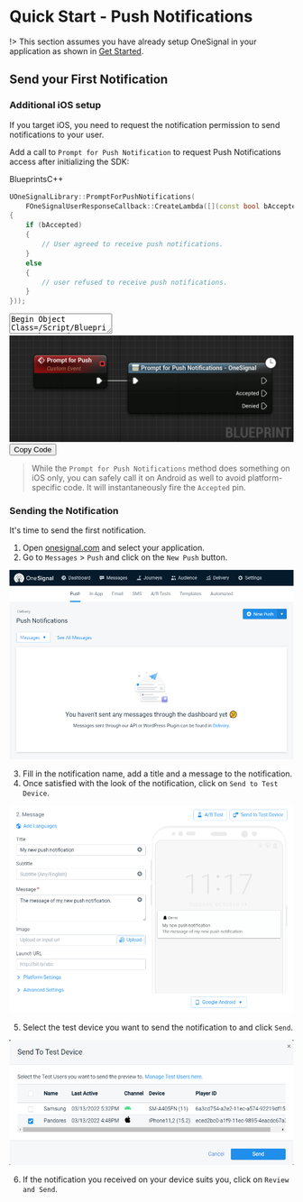 # Quick Start - Push Notifications

!> This section assumes you have already setup OneSignal in your application as shown in [Get Started](/getstarted).

## Send your First Notification

### Additional iOS setup

If you target iOS, you need to request the notification permission to send notifications to your user.

Add a call to `Prompt for Push Notification` to request Push Notifications access after initializing the SDK:

<div class="code-switcher show-cpp-false">
<div class="switcher" >
<span class="sw-bp" onclick="switchBp()">Blueprints</span><span class="sw-cpp" onclick="switchCpp()">C++</span>
</div>
<div class="cpp">

```cpp
UOneSignalLibrary::PromptForPushNotifications(
    FOneSignalUserResponseCallback::CreateLambda([](const bool bAccepted) -> void
{
    if (bAccepted)
    {
        // User agreed to receive push notifications.
    }
    else
    {
        // user refused to receive push notifications.
    }
}));
```

</div>
<div class="bp">
<div class="bpcode">
<textarea readonly>
Begin Object Class=/Script/BlueprintGraph.K2Node_CustomEvent Name="K2Node_CustomEvent_0"
   CustomFunctionName="Prompt for Push"
   NodePosX=704
   NodePosY=47
   NodeGuid=C3964B2649DEC95F265300A5EC81CEEA
   CustomProperties Pin (PinId=AAFAD347412EFCFD6C4E4FA6856F58BF,PinName="OutputDelegate",Direction="EGPD_Output",PinType.PinCategory="delegate",PinType.PinSubCategory="",PinType.PinSubCategoryObject=None,PinType.PinSubCategoryMemberReference=(),PinType.PinValueType=(),PinType.ContainerType=None,PinType.bIsReference=False,PinType.bIsConst=False,PinType.bIsWeakPointer=False,PinType.bIsUObjectWrapper=False,PersistentGuid=00000000000000000000000000000000,bHidden=False,bNotConnectable=False,bDefaultValueIsReadOnly=False,bDefaultValueIsIgnored=False,bAdvancedView=False,bOrphanedPin=False,)
   CustomProperties Pin (PinId=BB49DFC545EF02ED8C39BB87BBF99541,PinName="then",Direction="EGPD_Output",PinType.PinCategory="exec",PinType.PinSubCategory="",PinType.PinSubCategoryObject=None,PinType.PinSubCategoryMemberReference=(),PinType.PinValueType=(),PinType.ContainerType=None,PinType.bIsReference=False,PinType.bIsConst=False,PinType.bIsWeakPointer=False,PinType.bIsUObjectWrapper=False,LinkedTo=(K2Node_AsyncAction_0 3DB424EC462D865B542BD2A0172058D5,),PersistentGuid=00000000000000000000000000000000,bHidden=False,bNotConnectable=False,bDefaultValueIsReadOnly=False,bDefaultValueIsIgnored=False,bAdvancedView=False,bOrphanedPin=False,)
End Object
Begin Object Class=/Script/BlueprintGraph.K2Node_AsyncAction Name="K2Node_AsyncAction_0"
   ProxyFactoryFunctionName="PromptForPushNotifications"
   ProxyFactoryClass=Class'"/Script/OneSignal.OneSignalPromptForPushNotificationsProxy"'
   ProxyClass=Class'"/Script/OneSignal.OneSignalPromptForPushNotificationsProxy"'
   NodePosX=912
   NodePosY=64
   NodeGuid=E30F5E7E4E16EDD2397FDC9C69EAEF2D
   CustomProperties Pin (PinId=3DB424EC462D865B542BD2A0172058D5,PinName="execute",PinToolTip="\nExec",PinType.PinCategory="exec",PinType.PinSubCategory="",PinType.PinSubCategoryObject=None,PinType.PinSubCategoryMemberReference=(),PinType.PinValueType=(),PinType.ContainerType=None,PinType.bIsReference=False,PinType.bIsConst=False,PinType.bIsWeakPointer=False,PinType.bIsUObjectWrapper=False,LinkedTo=(K2Node_CustomEvent_0 BB49DFC545EF02ED8C39BB87BBF99541,),PersistentGuid=00000000000000000000000000000000,bHidden=False,bNotConnectable=False,bDefaultValueIsReadOnly=False,bDefaultValueIsIgnored=False,bAdvancedView=False,bOrphanedPin=False,)
   CustomProperties Pin (PinId=A7AED10742FBF706A7F5BFA5848D786A,PinName="then",Direction="EGPD_Output",PinType.PinCategory="exec",PinType.PinSubCategory="",PinType.PinSubCategoryObject=None,PinType.PinSubCategoryMemberReference=(),PinType.PinValueType=(),PinType.ContainerType=None,PinType.bIsReference=False,PinType.bIsConst=False,PinType.bIsWeakPointer=False,PinType.bIsUObjectWrapper=False,PersistentGuid=00000000000000000000000000000000,bHidden=False,bNotConnectable=False,bDefaultValueIsReadOnly=False,bDefaultValueIsIgnored=False,bAdvancedView=False,bOrphanedPin=False,)
   CustomProperties Pin (PinId=C50764DC4CD9C045D217338239B63C6F,PinName="Accepted",PinFriendlyName=NSLOCTEXT("", "1DDDAF5F41D32730067CDFB1C1763998", "Accepted"),PinToolTip="The user accepted the request.",Direction="EGPD_Output",PinType.PinCategory="exec",PinType.PinSubCategory="",PinType.PinSubCategoryObject=None,PinType.PinSubCategoryMemberReference=(),PinType.PinValueType=(),PinType.ContainerType=None,PinType.bIsReference=False,PinType.bIsConst=False,PinType.bIsWeakPointer=False,PinType.bIsUObjectWrapper=False,PersistentGuid=00000000000000000000000000000000,bHidden=False,bNotConnectable=False,bDefaultValueIsReadOnly=False,bDefaultValueIsIgnored=False,bAdvancedView=False,bOrphanedPin=False,)
   CustomProperties Pin (PinId=01798A004E3D6AB53E2F75B0E984246C,PinName="Denied",PinFriendlyName=NSLOCTEXT("", "3E530C5E481357DAE262BDB86406D403", "Denied"),PinToolTip="The user denied the request.",Direction="EGPD_Output",PinType.PinCategory="exec",PinType.PinSubCategory="",PinType.PinSubCategoryObject=None,PinType.PinSubCategoryMemberReference=(),PinType.PinValueType=(),PinType.ContainerType=None,PinType.bIsReference=False,PinType.bIsConst=False,PinType.bIsWeakPointer=False,PinType.bIsUObjectWrapper=False,PersistentGuid=00000000000000000000000000000000,bHidden=False,bNotConnectable=False,bDefaultValueIsReadOnly=False,bDefaultValueIsIgnored=False,bAdvancedView=False,bOrphanedPin=False,)
End Object
</textarea>
<img src="_images/PromptPush.png"/>
<button onclick="copyBlueprintCode(this)">Copy Code</button>
</div>
</div>
</div>

> While the `Prompt for Push Notifications` method does something on iOS only, you can safely call it on Android as well to avoid platform-specific code. It will instantaneously fire the `Accepted` pin.

### Sending the Notification

It's time to send the first notification.
1. Open <a href="https://app.onesignal.com/apps/" target="_blank" noreferrer noopener>onesignal.com</a> and select your application.
2. Go to `Messages` > `Push` and click on the `New Push` button.


<div class="centered">
<img src="_images/NewPush.png">
</div>

3. Fill in the notification name, add a title and a message to the notification.
4. Once satisfied with the look of the notification, click on `Send to Test Device`.

<div class="centered">
<img src="_images/CreatePush.png">
</div>

5. Select the test device you want to send the notification to and click `Send`.

<div class="centered">
<img src="_images/SelectPushTestDevices.png">
</div>

6. If the notification you received on your device suits you, click on `Review and Send`.


<script>
setTimeout(() => {
	bShowCPP = !JSON.parse(getCookie('bShowCPP'));
	switchCode();
}, 0);
</script>


